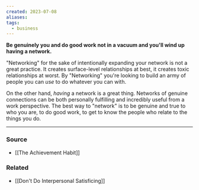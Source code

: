 ```yaml
---
created: 2023-07-08
aliases: 
tags:
  - business
---
```

**Be genuinely you and do good work not in a vacuum and you'll wind up having a network.**

"Networking" for the sake of intentionally expanding your network is not a great practice. It creates surface-level relationships at best, it creates toxic relationships at worst. By "Networking" you're looking to build an army of people you can *use* to do whatever you can with.

On the other hand, *having* a network is a great thing. Networks of genuine connections can be both personally fulfilling and incredibly useful from a work perspective. The best way to "network" is to be genuine and true to who you are, to do good work, to get to know the people who relate to the things you do.

---

### Source
- [[The Achievement Habit]]

### Related
- [[Don't Do Interpersonal Satisficing]]